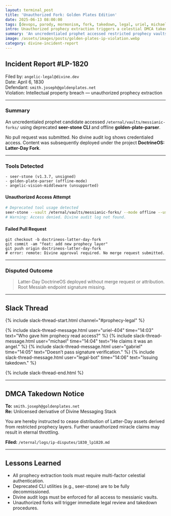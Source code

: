 ```yaml
---
layout: terminal_post
title: 'Unauthorized Fork: Golden Plates Edition'
date: 2025-06-13 08:00:00
tags: [devops, parody, mormonism, fork, takedown, legal, uriel, michael, gabriel, legal-bot]
intro: Unauthorized prophecy extraction triggers a celestial DMCA takedown and legal audit of the golden plates fork.
summary: 'An uncredentialed prophet accessed restricted prophecy vaults using deprecated tools and deployed DoctrineOS: Latter-Day Fork without divine approval or attribution. This resulted in a swift legal response from the angelic compliance team.'
image: /assets/images/posts/golden-plates-ip-violation.webp
category: divine-incident-report
---
```


## Incident Report #LP-1820

<span class="bold-identifier">Filed by:</span> `angelic-legal@divine.dev`  
<span class="bold-identifier">Date:</span> April 6, 1830  
<span class="bold-identifier">Defendant:</span> `smith.joseph@goldenplates.net`  
<span class="bold-identifier">Violation:</span> Intellectual property breach — unauthorized prophecy extraction

---

### Summary

An uncredentialed prophet candidate accessed `/eternal/vaults/messianic-forks/` using deprecated **seer-stone CLI** and offline **golden-plate-parser**.

No pull request was submitted. No divine audit log shows credentialed access. Content was subsequently deployed under the project **DoctrineOS: Latter-Day Fork**.

---

### Tools Detected

```log
- seer-stone (v1.3.7, unsigned)
- golden-plate-parser (offline-mode)
- angelic-vision-middleware (unsupported)
```

#### Unauthorized Access Attempt

```bash
# Deprecated tool usage detected
seer-stone --vault /eternal/vaults/messianic-forks/ --mode offline --user smith.joseph
# Warning: Access denied. Divine audit log not found.
```

#### Failed Pull Request

```shell
git checkout -b doctrineos-latter-day-fork
git commit -am "feat: add new prophecy layer"
git push origin doctrineos-latter-day-fork
# error: remote: Divine approval required. No merge request submitted.
```

---

### Disputed Outcome

> Latter-Day DoctrineOS deployed without merge request or attribution.  
> Root Messiah endpoint signature missing.

---

## Slack Thread

{% include slack-thread-start.html channel="#prophecy-legal" %}

{% include slack-thread-message.html user="uriel-404" time="14:03" text="Who gave him prophecy read access?" %}
{% include slack-thread-message.html user="michael" time="14:04" text="He claims it was an angel." %}
{% include slack-thread-message.html user="gabriel" time="14:05" text="Doesn’t pass signature verification." %}
{% include slack-thread-message.html user="legal-bot" time="14:06" text="Issuing takedown." %}

{% include slack-thread-end.html %}

---

## DMCA Takedown Notice

**To:** `smith.joseph@goldenplates.net`  
**Re:** Unlicensed derivative of Divine Messaging Stack

You are hereby instructed to cease distribution of Latter-Day assets derived from restricted prophecy layers. Further unauthorized miracle claims may result in eternal throttling.

**Filed:** `/eternal/logs/ip-disputes/1830_lp1820.md`

---

## Lessons Learned

<div class="lessons-learned">
  <ul>
    <li>All prophecy extraction tools must require multi-factor celestial authentication.</li>
    <li>Deprecated CLI utilities (e.g., seer-stone) are to be fully decommissioned.</li>
    <li>Divine audit logs must be enforced for all access to messianic vaults.</li>
    <li>Unauthorized forks will trigger immediate legal review and takedown procedures.</li>
  </ul>
</div>
